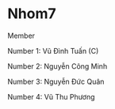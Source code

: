 # Nhom7
Member

Number 1: Vũ Đình Tuấn (C)

Number 2: Nguyễn Công Minh

Number 3: Nguyễn Đức Quân

Number 4: Vũ Thu Phương
